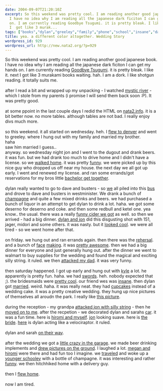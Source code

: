 ```yaml
---
date: 2004-09-07T21:20:10Z
excerpt: So this weekend was pretty cool. I am reading another good japanese book.
  I have no idea why I am reading all the japanese dark ficiton I can get my hands
  on. I am currently reading Goodbye Tsugumi. it is pretty bleak. I like it. next
  I  got like 3 murak...
tags: ["books","dylan","greeley","family","phone","school","insane","dad","wedding","hiromi","travel","grandpa","nokia"]
title: yea. a different color altogether. Wedding Story
wordpress_id: 929
wordpress_url: http://new.nata2.org/?p=929
---
```


So this weekend was pretty cool. I am reading another good japanese book. I have no idea why I am reading all the japanese dark ficiton I can get my hands on. I am currently reading <a href="http://www.amazon.com/exec/obidos/tg/detail/-/0802139914/qid=1094592192/sr=1-2/ref=sr_1_2/104-5041001-6746318?v=glance&amp;s=books">Goodbye Tsugumi</a>. it is pretty bleak. I like it. next I  got like 3 murakami books waiting. hah. I am a dork. I like shotgun reading. it totally suits me. <br/><br/>after I read a bit and wrapped up my unpacking - I watched <a href="http://imdb.com/title/tt0327056/">mystic river</a> - which I stole from my parents (i promise I will send them back soon :P). It was pretty good. <br/><br/>at some ppoint in the last couple days I redid the HTML on <a href="http://www.nata2.info">nata2.info</a>. it is a bit better now. no more tables. although tables are not bad. I really enjoy divs much more. <br/><br/>so this weekend. it all started on wednesday. heh. I <a href="http://nata2.info/pictures/misc/phone_camera/nokia_6600/060920042246/Nokia6600(439).jpg">flew to denver</a> and went to greeley. where I hung out with my family and married my brother.<br/>
haha<br/>saw him married I guess.. <br/>anyway. so wednesday night jon and I went to the dugout and drank beers. it was fun. but we had drank too much to drive home and I didn't have a license. so we <a href="http://nata2.info/.thumbnails/pictures/misc/phone_camera/nokia_6600/060920042246/Nokia6600(447).jpg">walked home</a>. it was pretty <a href="http://nata2.info/.thumbnails/pictures/misc/phone_camera/nokia_6600/060920042246/Nokia6600(449).jpg">funny</a>. we were picked up by this nice guy who dropped us off near my house. the next day we all got up early. I went and renewed my license. and  ran some errands/got reservations for my bros little <a href="http://nata2.info/?path=pictures%2Fevents%2F2004%3A09%3A02_dylans_bacherlor_party">bachelor get together</a>. <br/><br/>dylan really wanted to go to dave and busters - so <a href="http://nata2.info/.thumbnails/pictures/events/2004%3A09%3A02_dylans_bacherlor_party/IMG_1283.jpg">we</a> all piled into this <a href="http://nata2.info/?path=pictures%2Fevents%2F2004%3A09%3A02_dylans_bacherlor_party&img=IMG_1284.jpg">bus</a> and drove to dave and busters in westminister. We drank a bunch of <a href="http://nata2.info/.thumbnails/pictures/events/2004%3A09%3A02_dylans_bacherlor_party/IMG_1291.jpg">champagne</a> and quite a few mixed drinks and beers. we had purchased a bunch of liquor in an attempt to get dylan to drink a lot. haha. we got some deserno for deserno and coke. and then some redbull and ketel one. yea know.. the usual. there was a really <a href="http://www.bevnet.com/reviews/dickenscider/">funny cider we got</a> as well. so then we arrived - had a big dinner. <a href="http://nata2.info/?path=pictures%2Fevents%2F2004%3A09%3A02_dylans_bacherlor_party&img=IMG_1305.jpg">dylan and jon</a> did this disgusting shot with 151, jager, midori and some others. it was nasty. but it <a href="http://nata2.info/?path=pictures%2Fevents%2F2004%3A09%3A02_dylans_bacherlor_party&img=IMG_1304.jpg">looked cool</a>. we were all tired - so we went home after that. <br/><br/>on friday. we hung out and ran errands again. then there was the <a href="http://nata2.info/pictures/misc/phone_camera/nokia_6600/060920042233/Nokia6600(458).jpg">rehersal</a>. and a bunch of <a href="http://nata2.info/.thumbnails/pictures/misc/phone_camera/nokia_6600/060920042233/Nokia6600(457).jpg">face</a> <a href="http://nata2.info/.thumbnails/pictures/misc/phone_camera/nokia_6600/060920042233/Nokia6600(456).jpg">making</a>. it was <a href="http://nata2.info/.thumbnails/pictures/misc/phone_camera/nokia_6600/060920042239/Nokia6600(455).jpg">pretty awesome</a>. then we had a big dinner for everyone and just generally hung out. after the dinner we went to walmart to buy supplies for the wedding and found the magical and exciting silly string. it ruled. we then <a href="http://nata2.info/?path=pictures%2Fevents%2F2004%3A09%3A04_dylans_wedding&img=IMG_1320.jpg">attacked my dad</a>. it was very funny. <br/><br/>then saturday happened. I got up early and hung out with <a href="http://nata2.info/?path=pictures%2Fevents%2F2004%3A09%3A04_dylans_wedding&img=IMG_1326.jpg">kyle</a> a lot. he apparently is pretty fun. haha. we had <a href="http://nata2.info/?path=pictures%2Fevents%2F2004%3A09%3A04_dylans_wedding&img=IMG_1353.jpg">swords</a>. heh. nobody expected that ;). the bridesmaids were <a href="http://nata2.info/?path=pictures%2Fevents%2F2004%3A09%3A04_dylans_wedding&img=IMG_1358.jpg">pretty cool</a>. our friend wes was <a href="http://nata2.info/?path=pictures%2Fevents%2F2004%3A09%3A04_dylans_wedding&img=IMG_1367.jpg">insane</a>.  then dylan got <a href="http://nata2.info/?path=pictures%2Fevents%2F2004%3A09%3A04_dylans_wedding&img=IMG_1372.jpg">married</a>. weird. haha. it was really neat. they had <a href="http://nata2.info/?path=pictures%2Fevents%2F2004%3A09%3A04_dylans_wedding&img=IMG_1378.jpg">cupcakes</a> instead of a wedding cake. it was a pretty creative wedding. they hung up nice pictures of themselves all aroudn the park. I really like <a href="http://nata2.info/?path=pictures%2Fevents%2F2004%3A09%3A04_dylans_wedding&img=IMG_1330.jpg">this picture</a>. <br/><br/>during the reception - my grandpa <a href="http://nata2.info/?path=pictures%2Fevents%2F2004%3A09%3A04_dylans_wedding&img=IMG_1419.jpg">attacked jon with silly string</a> - then he <a href="http://nata2.info/?path=pictures%2Fevents%2F2004%3A09%3A04_dylans_wedding&img=IMG_1421.jpg">moved on to me</a>. after the recpetion - we decorated dylan and sarahs <a href="http://nata2.info/?path=pictures%2Fevents%2F2004%3A09%3A04_dylans_wedding&img=IMG_1439.jpg">car</a>. it was a fun time. here is <a href="http://nata2.info/.thumbnails/pictures/events/2004%3A09%3A04_dylans_wedding/IMG_1445.jpg">hiromi and myself</a>. <a href="http://nata2.info/?path=pictures%2Fevents%2F2004%3A09%3A04_dylans_wedding&img=IMG_1443.jpg">jon</a> looking suave. here is <a href="http://nata2.info/?path=pictures%2Fevents%2F2004%3A09%3A04_dylans_wedding&img=IMG_1458.jpg">the bride</a>. <a href="http://nata2.info/?path=pictures%2Fevents%2F2004%3A09%3A04_dylans_wedding&img=IMG_1431.jpg">here</a> is dylan acting like a velociraptor. it ruled. <br/><br/>dylan and sarah <a href="http://nata2.info/?path=pictures%2Fevents%2F2004%3A09%3A04_dylans_wedding&img=IMG_1473.jpg">on their way</a>.<br/><br/>after the wedding we got a <a href="http://nata2.info/?path=pictures%2Fevents%2F2004%3A09%3A05_wedding_after_party">little crazy in the garage</a>. we made beer drinking implements and <a href="http://nata2.info/?path=pictures%2Fevents%2F2004%3A09%3A05_wedding_after_party&img=IMG_1477.jpg">drew pictures on the ground</a>. I laughed a lot. <a href="http://nata2.info/?path=pictures%2Fevents%2F2004%3A09%3A05_wedding_after_party&img=IMG_1479.jpg">megan and hiromi</a> were there and had fun too I imagine. we <a href="">traveled</a> and woke up a <a href="http://nata2.info/?path=pictures%2Fevents%2F2004%3A09%3A05_wedding_after_party&img=IMG_1490.jpg">younger schooley</a> with a bottle of champagne. it was interesting and rather <a href="http://nata2.info/?path=pictures%2Fevents%2F2004%3A09%3A05_wedding_after_party&img=IMG_1514.jpg">funny</a>. we then hitchhiked home with a delivery guy. <br/><br/>then I <a href="http://nata2.info/pictures/misc/phone_camera/nokia_6600/060920042228/Nokia6600(476).jpg">flew home</a>.<br/><br/>now I am tired. 
